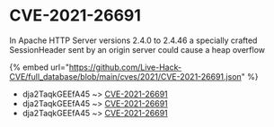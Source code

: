 # CVE-2021-26691

In Apache HTTP Server versions 2.4.0 to 2.4.46 a specially crafted SessionHeader sent by an origin server could cause a heap overflow

{% embed url="https://github.com/Live-Hack-CVE/full_database/blob/main/cves/2021/CVE-2021-26691.json" %}


* dja2TaqkGEEfA45 ~> [CVE-2021-26691](https://www.alice-snow.ru/2021/database/cve-2021-26691/cve-2021-26691-dja2taqkgeefa45)
* dja2TaqkGEEfA45 ~> [CVE-2021-26691](https://www.alice-snow.ru/2021/database/cve-2021-26691/cve-2021-26691-dja2taqkgeefa45)
* dja2TaqkGEEfA45 ~> [CVE-2021-26691](https://www.alice-snow.ru/2021/database/cve-2021-26691/cve-2021-26691-dja2taqkgeefa45)